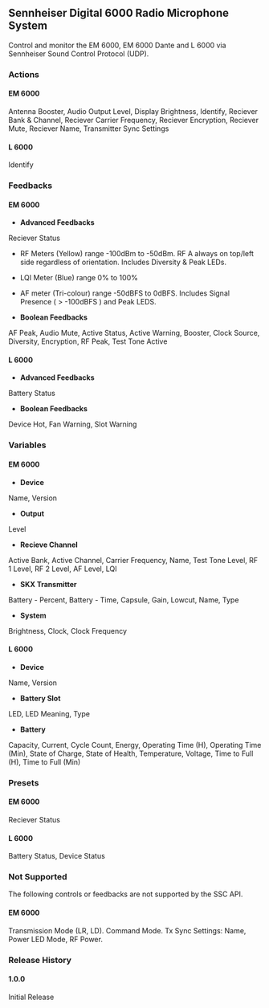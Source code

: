 ## Sennheiser Digital 6000 Radio Microphone System

Control and monitor the EM 6000, EM 6000 Dante and L 6000 via Sennheiser Sound Control Protocol (UDP).

### Actions

#### EM 6000

Antenna Booster, Audio Output Level, Display Brightness, Identify, Reciever Bank & Channel, Reciever Carrier Frequency, Reciever Encryption, Reciever Mute, Reciever Name, Transmitter Sync Settings

#### L 6000

Identify

### Feedbacks

#### EM 6000

- **Advanced Feedbacks**

Reciever Status

- RF Meters (Yellow) range -100dBm to -50dBm. RF A always on top/left side regardless of orientation. Includes Diversity & Peak LEDs.
- LQI Meter (Blue) range 0% to 100%
- AF meter (Tri-colour) range -50dBFS to 0dBFS. Includes Signal Presence ( > -100dBFS ) and Peak LEDS.

- **Boolean Feedbacks**

AF Peak, Audio Mute, Active Status, Active Warning, Booster, Clock Source, Diversity, Encryption, RF Peak, Test Tone Active

#### L 6000

- **Advanced Feedbacks**

Battery Status

- **Boolean Feedbacks**

Device Hot, Fan Warning, Slot Warning

### Variables

#### EM 6000

- **Device**

Name, Version

- **Output**

Level

- **Recieve Channel**

Active Bank, Active Channel, Carrier Frequency, Name, Test Tone Level, RF 1 Level, RF 2 Level, AF Level, LQI

- **SKX Transmitter**

Battery - Percent, Battery - Time, Capsule, Gain, Lowcut, Name, Type

- **System**

Brightness, Clock, Clock Frequency

#### L 6000

- **Device**

Name, Version

- **Battery Slot**

LED, LED Meaning, Type

- **Battery**

Capacity, Current, Cycle Count, Energy, Operating Time (H), Operating Time (Min), State of Charge, State of Health, Temperature, Voltage, Time to Full (H), Time to Full (Min)

### Presets

#### EM 6000

Reciever Status

#### L 6000

Battery Status, Device Status

### Not Supported

The following controls or feedbacks are not supported by the SSC API.

#### EM 6000

Transmission Mode (LR, LD). Command Mode. Tx Sync Settings: Name, Power LED Mode, RF Power.

### Release History

#### 1.0.0

Initial Release
